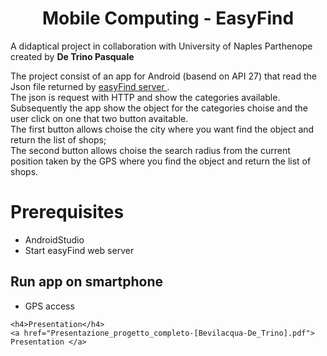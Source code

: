 <h1 align="center">Mobile Computing - EasyFind </h1>

A didaptical project in collaboration with University of Naples Parthenope created by <b>De Trino Pasquale</b>  

The project consist of an app for Android (basend on API 27)  that read the Json file returned by <a href = "https://github.com/pasqualedetrino/easyFind">
easyFind server </a>. <br>
The json is request with HTTP and show the categories available. <br>
Subsequently the app show the object for the categories choise and the user click on one that two button avaitable. <br>
The first button allows choise the city where you want find the object and return the list of shops; <br>
The second button allows choise the search radius from the current position taken by the GPS where you find the object and return the list of shops. <br>

# Prerequisites
* AndroidStudio
* Start easyFind web server

## Run app on smartphone
* GPS access
```
<h4>Presentation</h4>
<a href="Presentazione_progetto_completo-[Bevilacqua-De_Trino].pdf">
Presentation </a>
